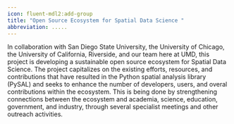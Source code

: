 ```yaml
---
icon: fluent-mdl2:add-group
title: "Open Source Ecosystem for Spatial Data Science "
abbreviation: .....
---
```

In collaboration with San Diego State University, the University of Chicago, the University of California, Riverside, and our team here at UMD, this project is developing a sustainable open source ecosystem for Spatial Data Science. The project capitalizes on the existing efforts, resources, and contributions that have resulted in the Python spatial analysis library (PySAL) and seeks to enhance the number of developers, users, and overal contributions within the ecosystem. This is being done by strengthening connections between the ecosystem and academia, science, education, government, and industry, through several specialist meetings and other outreach activities.

